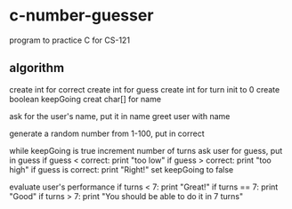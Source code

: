 # c-number-guesser
program to practice C for CS-121

## algorithm 
create int for correct 
create int for guess
create int for turn init to 0
create boolean keepGoing
creat char[] for name 


ask for the user's name, put it in name 
greet user with name 

generate a random number from 1-100, put in correct 

while keepGoing is true 
increment number of turns 
ask user for guess, put in guess
if guess < correct:
	print "too low" 
if guess > correct:
	print "too high"
if guess is correct:
	print "Right!"
	set keepGoing to false 

evaluate user's performance
if turns < 7:
	print "Great!"
if turns == 7:
	print "Good"
if turns > 7:
	print "You should be able to do it in 7 turns"
